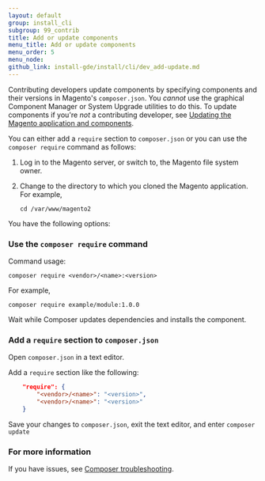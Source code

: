 ```yaml
---
layout: default
group: install_cli 
subgroup: 99_contrib
title: Add or update components
menu_title: Add or update components
menu_order: 5
menu_node: 
github_link: install-gde/install/cli/dev_add-update.md
---
```



Contributing developers update components by specifying components and their versions in Magento's `composer.json`. You *cannot* use the graphical Component Manager or System Upgrade utilities to do this. To update components if you're *not* a contributing developer, see <a href="{{ site.gdeurl }}comp-mgr/bk-compman-upgrade-guide.html">Updating the Magento application and components</a>.

You can either add a `require` section to `composer.json` or you can use the `composer require` command as follows:

1.	Log in to the Magento server, or switch to, the Magento file system owner.
2.	Change to the directory to which you cloned the Magento application. For example,

		cd /var/www/magento2

You have the following options:

### Use the `composer require` command
Command usage:

	composer require <vendor>/<name>:<version>

For example,

	composer require example/module:1.0.0

Wait while Composer updates dependencies and installs the component.

### Add a `require` section to `composer.json`
Open `composer.json` in a text editor.

Add a `require` section like the following:

```JSON
	"require": {
		"<vendor>/<name>": "<version>",
		"<vendor>/<name>": "<version>"
	}
```

Save your changes to `composer.json`, exit the text editor, and enter `composer update`

### For more information
If you have issues, see <a href="https://getcomposer.org/doc/articles/troubleshooting.md" target="_blank">Composer troubleshooting</a>.

